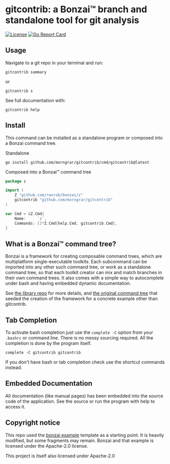 # gitcontrib: a Bonzai™ branch and standalone tool for git analysis


[![License](https://img.shields.io/badge/license-Apache2-brightgreen.svg)](LICENSE) [![Go Report Card](https://goreportcard.com/badge/github.com/morngrar/gitcontrib)](https://goreportcard.com/report/github.com/morngrar/gitcontrib)

## Usage

Navigate to a git repo in your terminal and run:

```
gitcontrib summary
```

or

```
gitcontrib s
```

See full documentation with:

```
gitcontrib help
```


## Install

This command can be installed as a standalone program or composed into a
Bonzai command tree.

Standalone

```
go install github.com/morngrar/gitcontrib/cmd/gitcontrib@latest
```

Composed into a Bonzai™ command tree

```go
package z

import (
	Z "github.com/rwxrob/bonzai/z"
	gitcontrib "github.com/morngrar/gitcontrib"
)

var Cmd = &Z.Cmd{
	Name:     `z`,
	Commands: []*Z.Cmd{help.Cmd, gitcontrib.Cmd},
}
```

## What is a Bonzai™ command tree?

Bonzai is a framework for creating composable command trees, which are
multiplatform single-executable toolkits. Each subcommand can be imported into
any other such command tree, or work as a standalone command tree, so that each
toolkit creator can mix and match branches in their own command trees. It also
comes with a simple way to autocomplete under bash and having embedded dynamic
documentation.

See [the library repo](https://github.com/rwxrob/bonzai) for more details, and
[the original command tree](https://github.com/rwxrob/z) that seeded the
creation of the framework for a concrete example other than gitcontrib.

## Tab Completion

To activate bash completion just use the `complete -C` option from your
`.bashrc` or command line. There is no messy sourcing required. All the
completion is done by the program itself.

```
complete -C gitcontrib gitcontrib
```

If you don't have bash or tab completion check use the shortcut
commands instead.

## Embedded Documentation

All documentation (like manual pages) has been embedded into the source
code of the application. See the source or run the program with help to
access it.

## Copyright notice

This repo used the [bonzai example](https://github.com/rwxrob/bonzai-example)
template as a starting point. It is heavily modified, but some fragments may
remain. Bonzai and that example is licensed under the Apache-2.0 license.

This project is itself also licensed under Apache-2.0


